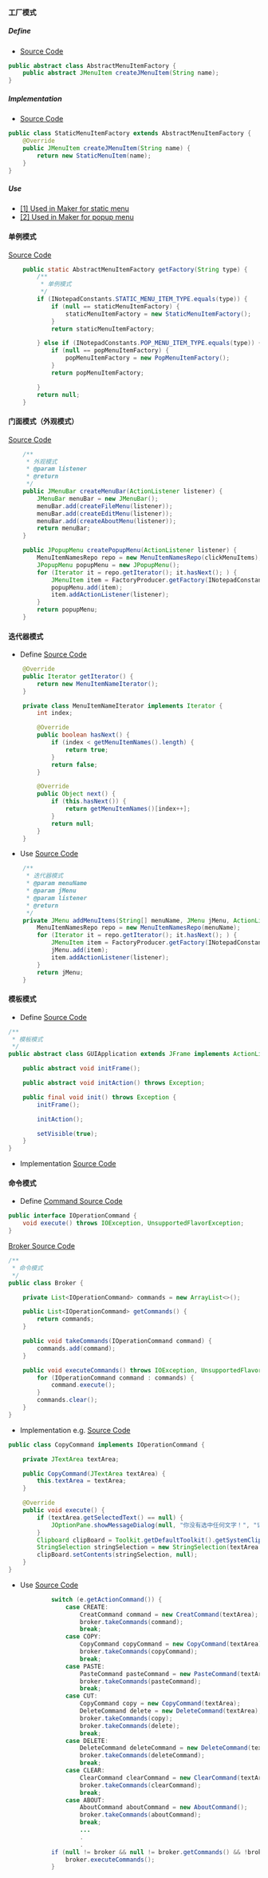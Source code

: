#### 工厂模式
##### Define
- [Source Code](https://github.com/zjs1224522500/Notepad/blob/master/src/com/demo/design/pattern/factory/AbstractMenuItemFactory.java)
```Java
public abstract class AbstractMenuItemFactory {
    public abstract JMenuItem createJMenuItem(String name);
}
```
##### Implementation
- [Source Code](https://github.com/zjs1224522500/Notepad/blob/master/src/com/demo/design/pattern/factory/impl/StaticMenuItemFactory.java)
```Java
public class StaticMenuItemFactory extends AbstractMenuItemFactory {
    @Override
    public JMenuItem createJMenuItem(String name) {
        return new StaticMenuItem(name);
    }
}
```

##### Use
- [[1] Used in Maker for static menu](https://github.com/zjs1224522500/Notepad/blob/master/src/com/demo/design/pattern/maker/ApplicationMenuMaker.java#L80)
- [[2] Used in Maker for popup menu](https://github.com/zjs1224522500/Notepad/blob/master/src/com/demo/design/pattern/maker/ApplicationMenuMaker.java#L46)

#### 单例模式
[Source Code](https://github.com/zjs1224522500/Notepad/blob/master/src/com/demo/design/pattern/factory/FactoryProducer.java#L16-L33)
```Java
    public static AbstractMenuItemFactory getFactory(String type) {
        /**
         * 单例模式
         */
        if (INotepadConstants.STATIC_MENU_ITEM_TYPE.equals(type)) {
            if (null == staticMenuItemFactory) {
                staticMenuItemFactory = new StaticMenuItemFactory();
            }
            return staticMenuItemFactory;

        } else if (INotepadConstants.POP_MENU_ITEM_TYPE.equals(type)) {
            if (null == popMenuItemFactory) {
                popMenuItemFactory = new PopMenuItemFactory();
            }
            return popMenuItemFactory;

        }
        return null;
    }
```
#### 门面模式（外观模式）
[Source Code](https://github.com/zjs1224522500/Notepad/blob/master/src/com/demo/design/pattern/maker/ApplicationMenuMaker.java#L29-L51)
```Java
    /**
     * 外观模式
     * @param listener
     * @return
     */
    public JMenuBar createMenuBar(ActionListener listener) {
        JMenuBar menuBar = new JMenuBar();
        menuBar.add(createFileMenu(listener));
        menuBar.add(createEditMenu(listener));
        menuBar.add(createAboutMenu(listener));
        return menuBar;
    }

    public JPopupMenu createPopupMenu(ActionListener listener) {
        MenuItemNamesRepo repo = new MenuItemNamesRepo(clickMenuItems);
        JPopupMenu popupMenu = new JPopupMenu();
        for (Iterator it = repo.getIterator(); it.hasNext(); ) {
            JMenuItem item = FactoryProducer.getFactory(INotepadConstants.POP_MENU_ITEM_TYPE).createJMenuItem((String) it.next());
            popupMenu.add(item);
            item.addActionListener(listener);
        }
        return popupMenu;
    }
```
#### 迭代器模式
- Define
[Source Code](https://github.com/zjs1224522500/Notepad/blob/master/src/com/demo/design/pattern/iterator/impl/MenuItemNamesRepo.java#L26-L48)
```Java
    @Override
    public Iterator getIterator() {
        return new MenuItemNameIterator();
    }

    private class MenuItemNameIterator implements Iterator {
        int index;

        @Override
        public boolean hasNext() {
            if (index < getMenuItemNames().length) {
                return true;
            }
            return false;
        }

        @Override
        public Object next() {
            if (this.hasNext()) {
                return getMenuItemNames()[index++];
            }
            return null;
        }
    }
```
- Use
[Source Code](https://github.com/zjs1224522500/Notepad/blob/master/src/com/demo/design/pattern/maker/ApplicationMenuMaker.java#L70-L85)
```Java
    /**
     * 迭代器模式
     * @param menuName
     * @param jMenu
     * @param listener
     * @return
     */
    private JMenu addMenuItems(String[] menuName, JMenu jMenu, ActionListener listener) {
        MenuItemNamesRepo repo = new MenuItemNamesRepo(menuName);
        for (Iterator it = repo.getIterator(); it.hasNext(); ) {
            JMenuItem item = FactoryProducer.getFactory(INotepadConstants.STATIC_MENU_ITEM_TYPE).createJMenuItem((String) it.next());
            jMenu.add(item);
            item.addActionListener(listener);
        }
        return jMenu;
    }
```
#### 模板模式
- Define
[Source Code](https://github.com/zjs1224522500/Notepad/blob/master/src/com/demo/design/pattern/demo/GUIApplication.java#L6-L21)
```Java
/**
 * 模板模式
 */
public abstract class GUIApplication extends JFrame implements ActionListener {

    public abstract void initFrame();

    public abstract void initAction() throws Exception;

    public final void init() throws Exception {
        initFrame();

        initAction();

        setVisible(true);
    }
}
```
- Implementation
[Source Code](https://github.com/zjs1224522500/Notepad/blob/master/src/com/demo/design/pattern/demo/impl/NotepadDemo.java#L26-L88)

#### 命令模式
- Define
[Command Source Code](https://github.com/zjs1224522500/Notepad/blob/master/src/com/demo/design/pattern/command/IOperationCommand.java#L6-L9)
```Java
public interface IOperationCommand {
    void execute() throws IOException, UnsupportedFlavorException;
}
```
[Broker Source Code](https://github.com/zjs1224522500/Notepad/blob/master/src/com/demo/design/pattern/command/Broker.java#L8-L28)
```Java
/**
 * 命令模式
 */
public class Broker {

    private List<IOperationCommand> commands = new ArrayList<>();

    public List<IOperationCommand> getCommands() {
        return commands;
    }

    public void takeCommands(IOperationCommand command) {
        commands.add(command);
    }

    public void executeCommands() throws IOException, UnsupportedFlavorException {
        for (IOperationCommand command : commands) {
            command.execute();
        }
        commands.clear();
    }
}
```
- Implementation e.g.
[Source Code](https://github.com/zjs1224522500/Notepad/blob/master/src/com/demo/design/pattern/command/CopyCommand.java#L8-L25)
```Java
public class CopyCommand implements IOperationCommand {

    private JTextArea textArea;

    public CopyCommand(JTextArea textArea) {
        this.textArea = textArea;
    }

    @Override
    public void execute() {
        if (textArea.getSelectedText() == null) {
            JOptionPane.showMessageDialog(null, "你没有选中任何文字！", "记事本", JOptionPane.WARNING_MESSAGE);
        }
        Clipboard clipBoard = Toolkit.getDefaultToolkit().getSystemClipboard();
        StringSelection stringSelection = new StringSelection(textArea.getSelectedText());
        clipBoard.setContents(stringSelection, null);
    }
}
```

- Use
[Source Code](https://github.com/zjs1224522500/Notepad/blob/master/src/com/demo/design/pattern/demo/impl/NotepadDemo.java#L94-L122)
```Java
            switch (e.getActionCommand()) {
                case CREATE:
                    CreatCommand command = new CreatCommand(textArea);
                    broker.takeCommands(command);
                    break;
                case COPY:
                    CopyCommand copyCommand = new CopyCommand(textArea);
                    broker.takeCommands(copyCommand);
                    break;
                case PASTE:
                    PasteCommand pasteCommand = new PasteCommand(textArea);
                    broker.takeCommands(pasteCommand);
                    break;
                case CUT:
                    CopyCommand copy = new CopyCommand(textArea);
                    DeleteCommand delete = new DeleteCommand(textArea);
                    broker.takeCommands(copy);
                    broker.takeCommands(delete);
                    break;
                case DELETE:
                    DeleteCommand deleteCommand = new DeleteCommand(textArea);
                    broker.takeCommands(deleteCommand);
                    break;
                case CLEAR:
                    ClearCommand clearCommand = new ClearCommand(textArea);
                    broker.takeCommands(clearCommand);
                    break;
                case ABOUT:
                    AboutCommand aboutCommand = new AboutCommand();
                    broker.takeCommands(aboutCommand);
                    break;
                    ...
                    .
                    .
            if (null != broker && null != broker.getCommands() && !broker.getCommands().isEmpty()) {
                broker.executeCommands();
            }
```
